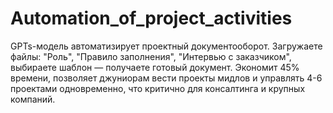 # Automation_of_project_activities
GPTs-модель автоматизирует проектный документооборот. Загружаете файлы: "Роль", "Правило заполнения", "Интервью с заказчиком", выбираете шаблон — получаете готовый документ. Экономит 45% времени, позволяет джуниорам вести проекты мидлов и управлять 4-6 проектами одновременно, что критично для консалтинга и крупных компаний.
